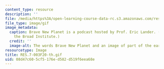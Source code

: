 ```yaml
---
content_type: resource
description: ''
file: /media/https%3A/open-learning-course-data-rc.s3.amazonaws.com/res-7-003-brave-new-planet-fall-2020/08d47c605cf5176ed582d519f6eea68e_RES.7-003F20-th.gif
file_type: image/gif
image_metadata:
  caption: Brave New Planet is a podcast hosted by Prof. Eric Lander. (Image courtesy
    the Broad Institute.)
  credit: ''
  image-alt: The words Brave New Planet and an image of part of the earth from space
resourcetype: Image
title: RES.7-003F20-th.gif
uid: 08d47c60-5cf5-176e-d582-d519f6eea68e
---
```

